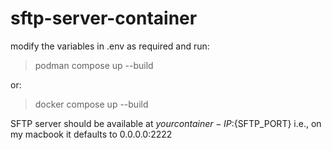 # sftp-server-container
modify the variables in .env as required and run:
> podman compose up --build

or:

> docker compose up --build

SFTP server should be available at ${your container-IP}:${SFTP_PORT}
i.e., on my macbook it defaults to 0.0.0.0:2222